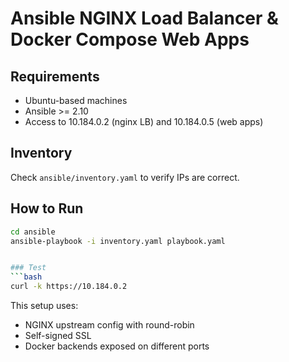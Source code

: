 # Ansible NGINX Load Balancer & Docker Compose Web Apps

## Requirements
- Ubuntu-based machines
- Ansible >= 2.10
- Access to 10.184.0.2 (nginx LB) and 10.184.0.5 (web apps)

## Inventory
Check `ansible/inventory.yaml` to verify IPs are correct.

## How to Run

```bash
cd ansible
ansible-playbook -i inventory.yaml playbook.yaml


### Test
```bash
curl -k https://10.184.0.2
```

This setup uses:
- NGINX upstream config with round-robin
- Self-signed SSL
- Docker backends exposed on different ports